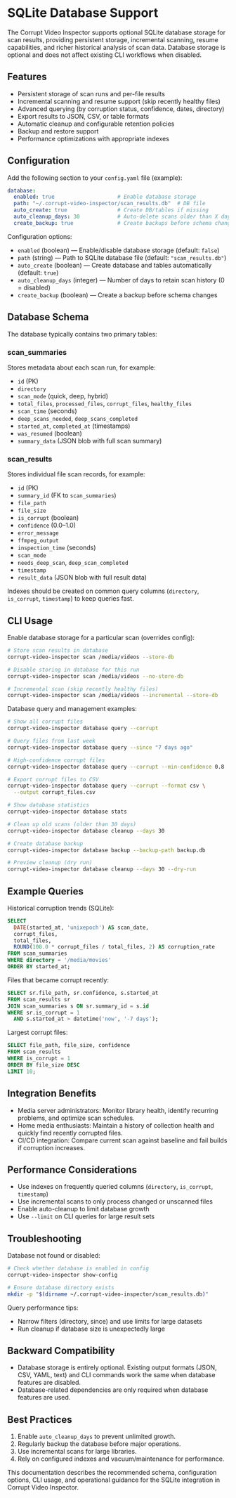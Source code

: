 # SQLite Database Support

The Corrupt Video Inspector supports optional SQLite database
storage for scan results, providing persistent storage, incremental
scanning, resume capabilities, and richer historical analysis of scan
data. Database storage is optional and does not affect existing CLI
workflows when disabled.

## Features

- Persistent storage of scan runs and per-file results
- Incremental scanning and resume support (skip recently healthy
  files)
- Advanced querying (by corruption status, confidence, dates,
  directory)
- Export results to JSON, CSV, or table formats
- Automatic cleanup and configurable retention policies
- Backup and restore support
- Performance optimizations with appropriate indexes

## Configuration

Add the following section to your `config.yaml` file (example):

```yaml
database:
  enabled: true                    # Enable database storage
  path: "~/.corrupt-video-inspector/scan_results.db"  # DB file
  auto_create: true                # Create DB/tables if missing
  auto_cleanup_days: 30            # Auto-delete scans older than X days
  create_backup: true              # Create backups before schema changes
```

Configuration options:

- `enabled` (boolean) — Enable/disable database storage
  (default: `false`)
- `path` (string) — Path to SQLite database file
  (default: `"scan_results.db"`)
- `auto_create` (boolean) — Create database and tables
  automatically (default: `true`)
- `auto_cleanup_days` (integer) — Number of days to retain scan
  history (0 = disabled)
- `create_backup` (boolean) — Create a backup before schema changes

## Database Schema

The database typically contains two primary tables:

### scan_summaries

Stores metadata about each scan run, for example:

- `id` (PK)
- `directory`
- `scan_mode` (quick, deep, hybrid)
- `total_files`, `processed_files`, `corrupt_files`, `healthy_files`
- `scan_time` (seconds)
- `deep_scans_needed`, `deep_scans_completed`
- `started_at`, `completed_at` (timestamps)
- `was_resumed` (boolean)
- `summary_data` (JSON blob with full scan summary)

### scan_results

Stores individual file scan records, for example:

- `id` (PK)
- `summary_id` (FK to `scan_summaries`)
- `file_path`
- `file_size`
- `is_corrupt` (boolean)
- `confidence` (0.0–1.0)
- `error_message`
- `ffmpeg_output`
- `inspection_time` (seconds)
- `scan_mode`
- `needs_deep_scan`, `deep_scan_completed`
- `timestamp`
- `result_data` (JSON blob with full result data)

Indexes should be created on common query columns
(`directory`, `is_corrupt`, `timestamp`) to keep queries fast.

## CLI Usage

Enable database storage for a particular scan (overrides config):

```bash
# Store scan results in database
corrupt-video-inspector scan /media/videos --store-db

# Disable storing in database for this run
corrupt-video-inspector scan /media/videos --no-store-db

# Incremental scan (skip recently healthy files)
corrupt-video-inspector scan /media/videos --incremental --store-db
```

Database query and management examples:

```bash
# Show all corrupt files
corrupt-video-inspector database query --corrupt

# Query files from last week
corrupt-video-inspector database query --since "7 days ago"

# High-confidence corrupt files
corrupt-video-inspector database query --corrupt --min-confidence 0.8

# Export corrupt files to CSV
corrupt-video-inspector database query --corrupt --format csv \
  --output corrupt_files.csv

# Show database statistics
corrupt-video-inspector database stats

# Clean up old scans (older than 30 days)
corrupt-video-inspector database cleanup --days 30

# Create database backup
corrupt-video-inspector database backup --backup-path backup.db

# Preview cleanup (dry run)
corrupt-video-inspector database cleanup --days 30 --dry-run
```

## Example Queries

Historical corruption trends (SQLite):

```sql
SELECT
  DATE(started_at, 'unixepoch') AS scan_date,
  corrupt_files,
  total_files,
  ROUND(100.0 * corrupt_files / total_files, 2) AS corruption_rate
FROM scan_summaries
WHERE directory = '/media/movies'
ORDER BY started_at;
```

Files that became corrupt recently:

```sql
SELECT sr.file_path, sr.confidence, s.started_at
FROM scan_results sr
JOIN scan_summaries s ON sr.summary_id = s.id
WHERE sr.is_corrupt = 1
  AND s.started_at > datetime('now', '-7 days');
```

Largest corrupt files:

```sql
SELECT file_path, file_size, confidence
FROM scan_results
WHERE is_corrupt = 1
ORDER BY file_size DESC
LIMIT 10;
```

## Integration Benefits

- Media server administrators: Monitor library health, identify
  recurring problems, and optimize scan schedules.
- Home media enthusiasts: Maintain a history of collection health and
  quickly find recently corrupted files.
- CI/CD integration: Compare current scan against baseline and fail
  builds if corruption increases.

## Performance Considerations

- Use indexes on frequently queried columns (`directory`, `is_corrupt`,
  `timestamp`)
- Use incremental scans to only process changed or unscanned files
- Enable auto-cleanup to limit database growth
- Use `--limit` on CLI queries for large result sets

## Troubleshooting

Database not found or disabled:

```bash
# Check whether database is enabled in config
corrupt-video-inspector show-config

# Ensure database directory exists
mkdir -p "$(dirname ~/.corrupt-video-inspector/scan_results.db)"
```

Query performance tips:

- Narrow filters (directory, since) and use limits for large datasets
- Run cleanup if database size is unexpectedly large

## Backward Compatibility

- Database storage is entirely optional. Existing output formats
  (JSON, CSV, YAML, text) and CLI commands work the same when
  database features are disabled.
- Database-related dependencies are only required when database
  features are used.

## Best Practices

1. Enable `auto_cleanup_days` to prevent unlimited growth.
2. Regularly backup the database before major operations.
3. Use incremental scans for large libraries.
4. Rely on configured indexes and vacuum/maintenance for performance.

This documentation describes the recommended schema, configuration
options, CLI usage, and operational guidance for the SQLite
integration in Corrupt Video Inspector.
